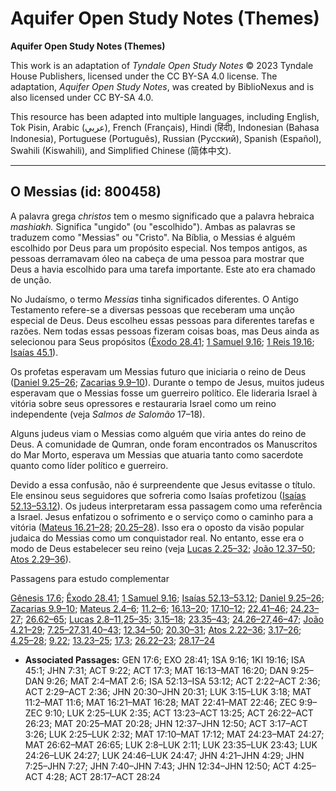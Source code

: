 # Aquifer Open Study Notes (Themes)

**Aquifer Open Study Notes (Themes)**

This work is an adaptation of *Tyndale Open Study Notes* © 2023 Tyndale House Publishers, licensed under the CC BY\-SA 4\.0 license. The adaptation, *Aquifer Open Study Notes*, was created by BiblioNexus and is also licensed under CC BY\-SA 4\.0\.

This resource has been adapted into multiple languages, including English, Tok Pisin, Arabic (عربي), French (Français), Hindi (हिंदी), Indonesian (Bahasa Indonesia), Portuguese (Português), Russian (Русский), Spanish (Español), Swahili (Kiswahili), and Simplified Chinese (简体中文).



--------------------------------

## O Messias (id: 800458)

A palavra grega *christos* tem o mesmo significado que a palavra hebraica *mashiakh.* Significa "ungido" (ou "escolhido"). Ambas as palavras se traduzem como "Messias" ou "Cristo". Na Bíblia, o Messias é alguém escolhido por Deus para um propósito especial. Nos tempos antigos, as pessoas derramavam óleo na cabeça de uma pessoa para mostrar que Deus a havia escolhido para uma tarefa importante. Este ato era chamado de unção.

No Judaísmo, o termo *Messias* tinha significados diferentes. O Antigo Testamento refere\-se a diversas pessoas que receberam uma unção especial de Deus. Deus escolheu essas pessoas para diferentes tarefas e razões. Nem todas essas pessoas fizeram coisas boas, mas Deus ainda as selecionou para Seus propósitos ([Êxodo 28\.41](https://ref.ly/Exod28:41); [1 Samuel 9\.16](https://ref.ly/1Sam9:16); [1 Reis 19\.16](https://ref.ly/1Kgs19:16); [Isaías 45\.1](https://ref.ly/Isa45:1)). 
  
Os profetas esperavam um Messias futuro que iniciaria o reino de Deus ([Daniel 9\.25–26](https://ref.ly/Dan9:25-Dan9:26); [Zacarias 9\.9–10](https://ref.ly/Zech9:9-Zech9:10)). Durante o tempo de Jesus, muitos judeus esperavam que o Messias fosse um guerreiro político. Ele lideraria Israel à vitória sobre seus opressores e restauraria Israel como um reino independente (veja *Salmos de Salomão* 17–18\).

Alguns judeus viam o Messias como alguém que viria antes do reino de Deus. A comunidade de Qumran, onde foram encontrados os Manuscritos do Mar Morto, esperava um Messias que atuaria tanto como sacerdote quanto como líder político e guerreiro.

Devido a essa confusão, não é surpreendente que Jesus evitasse o título. Ele ensinou seus seguidores que sofreria como Isaías profetizou ([Isaías 52\.13–53\.12](https://ref.ly/Isa52:13-Isa53:12)). Os judeus interpretaram essa passagem como uma referência a Israel. Jesus enfatizou o sofrimento e o serviço como o caminho para a vitória ([Mateus 16\.21–28](https://ref.ly/Matt16:21-Matt16:28); [20\.25–28](https://ref.ly/Matt20:25-Matt20:28)). Isso era o oposto da visão popular judaica do Messias como um conquistador real. No entanto, esse era o modo de Deus estabelecer seu reino (veja [Lucas 2\.25–32](https://ref.ly/Luke2:25-Luke2:32); [João 12\.37–50](https://ref.ly/John12:37-John12:50); [Atos 2\.29–36](https://ref.ly/Acts2:29-Acts2:36)).

Passagens para estudo complementar

[Gênesis 17\.6](https://ref.ly/Gen17:6); [Êxodo 28\.41](https://ref.ly/Exod28:41); [1 Samuel 9\.16](https://ref.ly/1Sam9:16); [Isaías 52\.13–53\.12](https://ref.ly/Isa52:13-Isa53:12); [Daniel 9\.25–26](https://ref.ly/Dan9:25-Dan9:26); [Zacarias 9\.9–10](https://ref.ly/Zech9:9-Zech9:10); [Mateus 2\.4–6](https://ref.ly/Matt2:4-Matt2:6); [11\.2–6](https://ref.ly/Matt11:2-Matt11:6); [16\.13–20](https://ref.ly/Matt16:13-Matt16:20); [17\.10–12](https://ref.ly/Matt17:10-Matt17:12); [22\.41–46](https://ref.ly/Matt22:41-Matt22:46); [24\.23–27](https://ref.ly/Matt24:23-Matt24:27); [26\.62–65](https://ref.ly/Matt26:62-Matt26:65); [Lucas 2\.8–11](https://ref.ly/Luke2:8-Luke2:11),[25–35](https://ref.ly/Luke2:25-Luke2:35); [3\.15–18](https://ref.ly/Luke3:15-Luke3:18); [23\.35–43](https://ref.ly/Luke23:35-Luke23:43); [24\.26–27](https://ref.ly/Luke24:26-Luke24:27),[46–47](https://ref.ly/Luke24:46-Luke24:47); [João 4\.21–29](https://ref.ly/John4:21-John4:29); [7\.25–27](https://ref.ly/John7:25-John7:27),[31](https://ref.ly/John7:31),[40–43](https://ref.ly/John7:40-John7:43); [12\.34–50](https://ref.ly/John12:34-John12:50); [20\.30–31](https://ref.ly/John20:30-John20:31); [Atos 2\.22–36](https://ref.ly/Acts2:22-Acts2:36); [3\.17–26](https://ref.ly/Acts3:17-Acts3:26); [4\.25–28](https://ref.ly/Acts4:25-Acts4:28); [9\.22](https://ref.ly/Acts9:22); [13\.23–25](https://ref.ly/Acts13:23-Acts13:25); [17\.3](https://ref.ly/Acts17:3); [26\.22–23](https://ref.ly/Acts26:22-Acts26:23); [28\.17–24](https://ref.ly/Acts28:17-Acts28:24)

* **Associated Passages:** GEN 17:6; EXO 28:41; 1SA 9:16; 1KI 19:16; ISA 45:1; JHN 7:31; ACT 9:22; ACT 17:3; MAT 16:13–MAT 16:20; DAN 9:25–DAN 9:26; MAT 2:4–MAT 2:6; ISA 52:13–ISA 53:12; ACT 2:22–ACT 2:36; ACT 2:29–ACT 2:36; JHN 20:30–JHN 20:31; LUK 3:15–LUK 3:18; MAT 11:2–MAT 11:6; MAT 16:21–MAT 16:28; MAT 22:41–MAT 22:46; ZEC 9:9–ZEC 9:10; LUK 2:25–LUK 2:35; ACT 13:23–ACT 13:25; ACT 26:22–ACT 26:23; MAT 20:25–MAT 20:28; JHN 12:37–JHN 12:50; ACT 3:17–ACT 3:26; LUK 2:25–LUK 2:32; MAT 17:10–MAT 17:12; MAT 24:23–MAT 24:27; MAT 26:62–MAT 26:65; LUK 2:8–LUK 2:11; LUK 23:35–LUK 23:43; LUK 24:26–LUK 24:27; LUK 24:46–LUK 24:47; JHN 4:21–JHN 4:29; JHN 7:25–JHN 7:27; JHN 7:40–JHN 7:43; JHN 12:34–JHN 12:50; ACT 4:25–ACT 4:28; ACT 28:17–ACT 28:24

